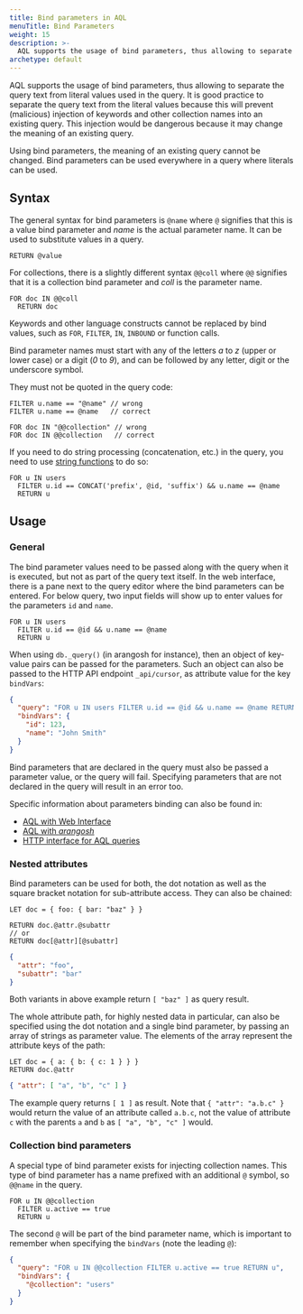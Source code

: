 ```yaml
---
title: Bind parameters in AQL
menuTitle: Bind Parameters
weight: 15
description: >-
  AQL supports the usage of bind parameters, thus allowing to separate the query text from literal values used in the query
archetype: default
---
```

AQL supports the usage of bind parameters, thus allowing to separate the query
text from literal values used in the query. It is good practice to separate the
query text from the literal values because this will prevent (malicious)
injection of keywords and other collection names into an existing query. This
injection would be dangerous because it may change the meaning of an existing
query.

Using bind parameters, the meaning of an existing query cannot be changed. Bind
parameters can be used everywhere in a query where literals can be used.

## Syntax

The general syntax for bind parameters is `@name` where `@` signifies that this
is a value bind parameter and *name* is the actual parameter name. It can be
used to substitute values in a query.

```aql
RETURN @value
```

For collections, there is a slightly different syntax `@@coll` where `@@`
signifies that it is a collection bind parameter and *coll* is the parameter
name.

```aql
FOR doc IN @@coll
  RETURN doc
```

Keywords and other language constructs cannot be replaced by bind values, such
as `FOR`, `FILTER`, `IN`, `INBOUND` or function calls.

Bind parameter names must start with any of the letters *a* to *z* (upper or
lower case) or a digit (*0* to *9*), and can be followed by any letter, digit
or the underscore symbol.

They must not be quoted in the query code:

```aql
FILTER u.name == "@name" // wrong
FILTER u.name == @name   // correct
```

```aql
FOR doc IN "@@collection" // wrong
FOR doc IN @@collection   // correct
```

If you need to do string processing (concatenation, etc.) in the query, you
need to use [string functions](../functions/string.md) to do so:

```aql
FOR u IN users
  FILTER u.id == CONCAT('prefix', @id, 'suffix') && u.name == @name
  RETURN u
```

## Usage

### General

The bind parameter values need to be passed along with the query when it is
executed, but not as part of the query text itself. In the web interface,
there is a pane next to the query editor where the bind parameters can be
entered. For below query, two input fields will show up to enter values for
the parameters `id` and `name`.

```aql
FOR u IN users
  FILTER u.id == @id && u.name == @name
  RETURN u
```

When using `db._query()` (in arangosh for instance), then an
object of key-value pairs can be passed for the parameters. Such an object
can also be passed to the HTTP API endpoint `_api/cursor`, as attribute
value for the key `bindVars`:

```json
{
  "query": "FOR u IN users FILTER u.id == @id && u.name == @name RETURN u",
  "bindVars": {
    "id": 123,
    "name": "John Smith"
  }
}
```

Bind parameters that are declared in the query must also be passed a parameter
value, or the query will fail. Specifying parameters that are not declared in
the query will result in an error too.

Specific information about parameters binding can also be found in:

- [AQL with Web Interface](../how-to-invoke-aql/with-the-web-interface.md)
- [AQL with _arangosh_](../how-to-invoke-aql/with-arangosh.md)
- [HTTP interface for AQL queries](../../develop/http/queries/aql-queries.md)

### Nested attributes

Bind parameters can be used for both, the dot notation as well as the square
bracket notation for sub-attribute access. They can also be chained:

```aql
LET doc = { foo: { bar: "baz" } }

RETURN doc.@attr.@subattr
// or
RETURN doc[@attr][@subattr]
```

```json
{
  "attr": "foo",
  "subattr": "bar"
}
```

Both variants in above example return `[ "baz" ]` as query result.

The whole attribute path, for highly nested data in particular, can also be
specified using the dot notation and a single bind parameter, by passing an
array of strings as parameter value. The elements of the array represent the
attribute keys of the path:

```aql
LET doc = { a: { b: { c: 1 } } }
RETURN doc.@attr
```

```json
{ "attr": [ "a", "b", "c" ] }
```

The example query returns `[ 1 ]` as result. Note that `{ "attr": "a.b.c" }`
would return the value of an attribute called `a.b.c`, not the value of
attribute `c` with the parents `a` and `b` as `[ "a", "b", "c" ]` would.

### Collection bind parameters

A special type of bind parameter exists for injecting collection names. This
type of bind parameter has a name prefixed with an additional `@` symbol, so
`@@name` in the query.

```aql
FOR u IN @@collection
  FILTER u.active == true
  RETURN u
```

The second `@` will be part of the bind parameter name, which is important to
remember when specifying the `bindVars` (note the leading `@`):

```json
{
  "query": "FOR u IN @@collection FILTER u.active == true RETURN u",
  "bindVars": {
    "@collection": "users"
  }
}
```
